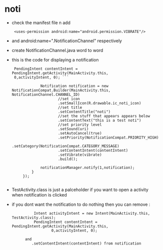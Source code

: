 # noti

* check the manifest file n add 

       <uses-permission android:name="android.permission.VIBRATE"/>
       
* and 
android:name=".NotificationChannel" respectively
      
      

* create NotificationChannel.java word to word

* this is the code for displaying a notification
    
   ``` Intent activityIntent = new Intent(MainActivity.this, TestActivity.class);
    PendingIntent contentIntent = PendingIntent.getActivity(MainActivity.this,
    0,activityIntent, 0); ```

                Notification notification = new NotificationCompat.Builder(MainActivity.this, NotificationChannel.CHANNEL_ID)
                        //set icon
                        .setSmallIcon(R.drawable.ic_noti_icon)
                        //set title
                        .setContentTitle("noti")
                        //set the stuff that appears appears below
                        .setContentText("this is a test noti")
                        //set priority level
                        .setSound(uri)
                        .setAutoCancel(true)
                        .setPriority(NotificationCompat.PRIORITY_HIGH)
                        .setCategory(NotificationCompat.CATEGORY_MESSAGE)
                        .setContentIntent(contentIntent)
                        .setVibrate(vibrate)
                        .build();

                notificationManager.notify(1,notification);
            }
        });
        
* TestActivity.class is just a palceholder if you want to open a activity when notification is clicked

* if you dont want the notification to do nothing then you can remove :
                
                Intent activityIntent = new Intent(MainActivity.this, TestActivity.class);
                PendingIntent contentIntent = PendingIntent.getActivity(MainActivity.this,
                        0,activityIntent, 0);
                        
            and
               .setContentIntent(contentIntent) from notification
